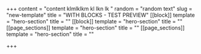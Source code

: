 +++
content = "content klmlklkm kl lkn lk "
random = "random text"
slug = "new-template"
title = "WITH BLOCKS - TEST PREVIEW"
[[block]]
template = "hero-section"
title = ""
[[block]]
template = "hero-section"
title = ""
[[page_sections]]
template = "hero-section"
title = ""
[[page_sections]]
template = "hero-section"
title = ""

+++
